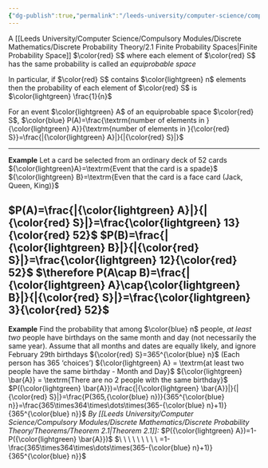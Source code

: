```yaml
---
{"dg-publish":true,"permalink":"/leeds-university/computer-science/compulsory-modules/discrete-mathematics/discrete-probability-theory/2-2-equiprobable-spaces/"}
---
```


A [[Leeds University/Computer Science/Compulsory Modules/Discrete Mathematics/Discrete Probability Theory/2.1 Finite Probability Spaces\|Finite Probability Space]] $\color{red} S$ where each element of $\color{red} S$ has the same probability is called an *equiprobable space*

In particular, if $\color{red} S$ contains $\color{lightgreen} n$ elements then the probability of each element of $\color{red} S$ is $\color{lightgreen} \frac{1}{n}$

For an event $\color{lightgreen} A$ of an equiprobable space $\color{red} S$, $\color{blue} P(A)=\frac{\textrm{number of elements in }{\color{lightgreen} A}}{\textrm{number of elements in }{\color{red} S}}=\frac{|{\color{lightgreen} A}|}{|{\color{red} S}|}$

---
**Example**
Let a card be selected from an ordinary deck of 52 cards
${\color{lightgreen}A}=\textrm{Event that the card is a spade}$
${\color{lightgreen} B}=\textrm{Even that the card is a face card (Jack, Queen, King)}$

$P(A)=\frac{|{\color{lightgreen} A}|}{|{\color{red} S}|}=\frac{\color{lightgreen} 13}{\color{red} 52}$
$P(B)=\frac{|{\color{lightgreen} B}|}{|{\color{red} S}|}=\frac{\color{lightgreen} 12}{\color{red} 52}$
$\therefore P(A\cap B)=\frac{|{\color{lightgreen} A}\cap{\color{lightgreen} B}|}{|{\color{red} S}|}=\frac{\color{lightgreen} 3}{\color{red} 52}$
---
**Example**
Find the probability that among $\color{blue} n$ people, *at least two* people have birthdays on the same month and day (not necessarily the same year). Assume that all months and dates are equally likely, and ignore February 29th birthdays
${\color{red} S}=365^{\color{blue} n}$ (Each person has 365 ‘choices’)
${\color{lightgreen} A} = \textrm{at least two people have the same birthday - Month and Day}$
${\color{lightgreen} \bar{A}} = \textrm{There are no 2 people with the same birthday}$
$P({\color{lightgreen} \bar{A}})=\frac{|{\color{lightgreen} \bar{A}}|}{|{\color{red} S}|}=\frac{P(365,{\color{blue} n})}{365^{\color{blue} n}}=\frac{365\times364\times\dots\times(365-{\color{blue} n}+1)}{365^{\color{blue} n}}$
*By [[Leeds University/Computer Science/Compulsory Modules/Discrete Mathematics/Discrete Probability Theory/Theorems/Theorem 2.1\|Theorem 2.1]]:*
$P({\color{lightgreen} A})=1-P({\color{lightgreen} \bar{A}})$
$\ \ \ \ \ \ \ \ \ =1-\frac{365\times364\times\dots\times(365-{\color{blue} n}+1)}{365^{\color{blue} n}}$
